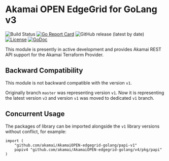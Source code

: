 # Akamai OPEN EdgeGrid for GoLang v3

![Build Status](https://github.com/akamai/akamaiOPEN-edgegrid-golang/actions/workflows/checks.yml/badge.svg)
[![Go Report Card](https://goreportcard.com/badge/github.com/akamai/akamaiOPEN-edgegrid-golang/v3)](https://goreportcard.com/report/github.com/akamai/akamaiOPEN-edgegrid-golang/v3)
![GitHub release (latest by date)](https://img.shields.io/github/v/release/akamai/akamaiOPEN-edgegrid-golang)
[![License](https://img.shields.io/badge/License-Apache_2.0-blue.svg)](https://opensource.org/licenses/Apache-2.0)
[![GoDoc](https://pkg.go.dev/badge/github.com/akamai/akamaiOPEN-edgegrid-golang?utm_source=godoc)](https://pkg.go.dev/github.com/akamai/AkamaiOPEN-edgegrid-golang/v3)

This module is presently in active development and provides Akamai REST API support for the Akamai Terraform Provider.

## Backward Compatibility

This module is not backward compatible with the version `v1`.

Originally branch `master` was representing version `v1`. Now it is representing the latest version `v3` and
version `v1`
was moved to dedicated `v1` branch.

## Concurrent Usage

The packages of library can be imported alongside the `v1` library versions without conflict, for example:

```
import (
	"github.com/akamai/AkamaiOPEN-edgegrid-golang/papi-v1"
	papiv4 "github.com/akamai/AkamaiOPEN-edgegrid-golang/v4/pkg/papi"
)
```
